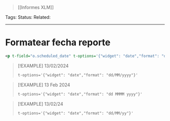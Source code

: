 > [[Informes XLM]]

Tags: 
Status: 
Related: 

___

# Formatear fecha reporte

```xml
<p t-field="o.scheduled_date" t-options='{"widget": "date","format": "dd/MM/yyyy"}'/>
```


> [!EXAMPLE] 13/02/2024
> ```xml
>t-options='{"widget": "date","format": "dd/MM/yyyy"}'
>``` 

> [!EXAMPLE] 13 Feb 2024
> ```xml
>t-options='{"widget": "date","format": "dd MMMM yyyy"}'
>``` 

> [!EXAMPLE] 13/02/24
> ```xml
>t-options='{"widget": "date","format": "dd/MM/yy"}'
>``` 
